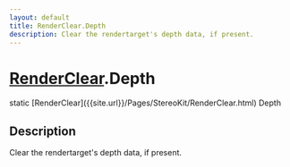 ```yaml
---
layout: default
title: RenderClear.Depth
description: Clear the rendertarget's depth data, if present.
---
```

# [RenderClear]({{site.url}}/Pages/StereoKit/RenderClear.html).Depth

<div class='signature' markdown='1'>
static [RenderClear]({{site.url}}/Pages/StereoKit/RenderClear.html) Depth
</div>

## Description
Clear the rendertarget's depth data, if present.

